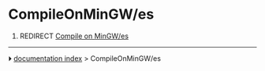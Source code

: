 # CompileOnMinGW/es
1.  REDIRECT [Compile on MinGW/es](Compile_on_MinGW/es.md)



---
⏵ [documentation index](../README.md) > CompileOnMinGW/es
